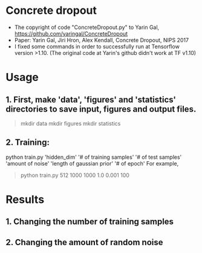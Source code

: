 # Concrete dropout 

* The copyright of code "ConcreteDropout.py" to Yarin Gal, https://github.com/yaringal/ConcreteDropout 
* Paper: Yarin Gal, Jiri Hron, Alex Kendall, Concrete Dropout, NIPS 2017
* I fixed some commands in order to successfully run at Tensorflow version >1.10. (The original code at Yarin's github didn't work at TF v1.10)


# Usage
## 1. First, make 'data', 'figures' and 'statistics' directories to save input, figures and output files.

> mkdir data
> mkdir figures
> mkdir statistics

## 2. Training: 

python train.py 'hidden_dim' '# of training samples' '# of test samples' 'amount of noise' 'length of gaussian prior' '# of epoch'
For example,
> python train.py 512 1000 1000 1.0 0.001 100

# Results

## 1. Changing the number of training samples


## 2. Changing the amount of random noise
